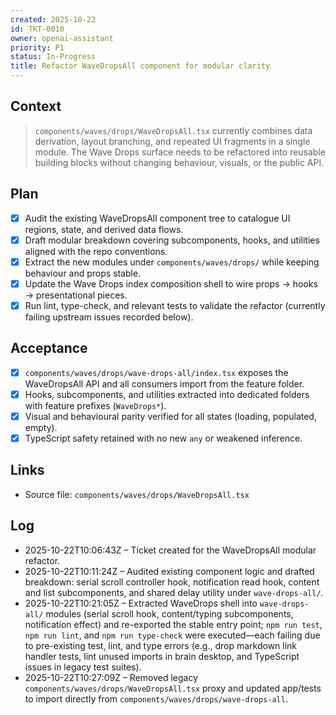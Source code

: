 ```yaml
---
created: 2025-10-22
id: TKT-0010
owner: openai-assistant
priority: P1
status: In-Progress
title: Refactor WaveDropsAll component for modular clarity
---
```


## Context

> `components/waves/drops/WaveDropsAll.tsx` currently combines data derivation, layout branching, and repeated UI fragments in a single module. The Wave Drops surface needs to be refactored into reusable building blocks without changing behaviour, visuals, or the public API.

## Plan

- [x] Audit the existing WaveDropsAll component tree to catalogue UI regions, state, and derived data flows.
- [x] Draft modular breakdown covering subcomponents, hooks, and utilities aligned with the repo conventions.
- [x] Extract the new modules under `components/waves/drops/` while keeping behaviour and props stable.
- [x] Update the Wave Drops index composition shell to wire props → hooks → presentational pieces.
- [x] Run lint, type-check, and relevant tests to validate the refactor (currently failing upstream issues recorded below).

## Acceptance

- [x] `components/waves/drops/wave-drops-all/index.tsx` exposes the WaveDropsAll API and all consumers import from the feature folder.
- [x] Hooks, subcomponents, and utilities extracted into dedicated folders with feature prefixes (`WaveDrops*`).
- [x] Visual and behavioural parity verified for all states (loading, populated, empty).
- [x] TypeScript safety retained with no new `any` or weakened inference.

## Links

- Source file: `components/waves/drops/WaveDropsAll.tsx`

## Log

- 2025-10-22T10:06:43Z – Ticket created for the WaveDropsAll modular refactor.
- 2025-10-22T10:11:24Z – Audited existing component logic and drafted breakdown: serial scroll controller hook, notification read hook, content and list subcomponents, and shared delay utility under `wave-drops-all/`.
- 2025-10-22T10:21:05Z – Extracted WaveDrops shell into `wave-drops-all/` modules (serial scroll hook, content/typing subcomponents, notification effect) and re-exported the stable entry point; `npm run test`, `npm run lint`, and `npm run type-check` were executed—each failing due to pre-existing test, lint, and type errors (e.g., drop markdown link handler tests, lint unused imports in brain desktop, and TypeScript issues in legacy test suites).
- 2025-10-22T10:27:09Z – Removed legacy `components/waves/drops/WaveDropsAll.tsx` proxy and updated app/tests to import directly from `components/waves/drops/wave-drops-all`.
